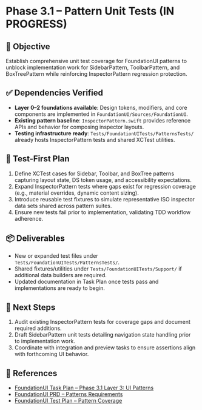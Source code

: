 # Phase 3.1 – Pattern Unit Tests (IN PROGRESS)

## 🎯 Objective
Establish comprehensive unit test coverage for FoundationUI patterns to unblock implementation work for SidebarPattern, ToolbarPattern, and BoxTreePattern while reinforcing InspectorPattern regression protection.

## ✅ Dependencies Verified
- **Layer 0–2 foundations available**: Design tokens, modifiers, and core components are implemented in `FoundationUI/Sources/FoundationUI`.
- **Existing pattern baseline**: `InspectorPattern.swift` provides reference APIs and behavior for composing inspector layouts.
- **Testing infrastructure ready**: `Tests/FoundationUITests/PatternsTests/` already hosts InspectorPattern tests and shared XCTest utilities.

## 🔬 Test-First Plan
1. Define XCTest cases for Sidebar, Toolbar, and BoxTree patterns capturing layout state, DS token usage, and accessibility expectations.
2. Expand InspectorPattern tests where gaps exist for regression coverage (e.g., material overrides, dynamic content sizing).
3. Introduce reusable test fixtures to simulate representative ISO inspector data sets shared across pattern suites.
4. Ensure new tests fail prior to implementation, validating TDD workflow adherence.

## 📦 Deliverables
- New or expanded test files under `Tests/FoundationUITests/PatternsTests/`.
- Shared fixtures/utilities under `Tests/FoundationUITests/Support/` if additional data builders are required.
- Updated documentation in Task Plan once tests pass and implementations are ready to begin.

## 🔁 Next Steps
1. Audit existing InspectorPattern tests for coverage gaps and document required additions.
2. Draft SidebarPattern unit tests detailing navigation state handling prior to implementation work.
3. Coordinate with integration and preview tasks to ensure assertions align with forthcoming UI behavior.

## 🔗 References
- [FoundationUI Task Plan – Phase 3.1 Layer 3: UI Patterns](../../../DOCS/AI/ISOViewer/FoundationUI_TaskPlan.md#31-layer-3-ui-patterns-organisms)
- [FoundationUI PRD – Patterns Requirements](../../../DOCS/AI/ISOViewer/FoundationUI_PRD.md)
- [FoundationUI Test Plan – Pattern Coverage](../../../DOCS/AI/ISOViewer/FoundationUI_TestPlan.md)
